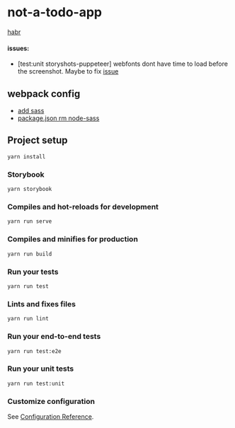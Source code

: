 # not-a-todo-app
[habr](https://habr.com/ru/post/438354/)

#### issues: 
- [test:unit storyshots-puppeteer] webfonts dont have time to load before the screenshot. Maybe to fix [issue](https://github.com/GoogleChrome/puppeteer/issues/422#issuecomment-334493369)

## webpack config
- [add sass](https://storybook.js.org/docs/configurations/custom-webpack-config/#full-control-mode)
- [package.json rm node-sass](https://github.com/vuetifyjs/vuetify/issues/7950#issuecomment-514853150)

## Project setup
```
yarn install
```

### Storybook
```
yarn storybook
```

### Compiles and hot-reloads for development
```
yarn run serve
```

### Compiles and minifies for production
```
yarn run build
```

### Run your tests
```
yarn run test
```

### Lints and fixes files
```
yarn run lint
```

### Run your end-to-end tests
```
yarn run test:e2e
```

### Run your unit tests
```
yarn run test:unit
```

### Customize configuration
See [Configuration Reference](https://cli.vuejs.org/config/).

